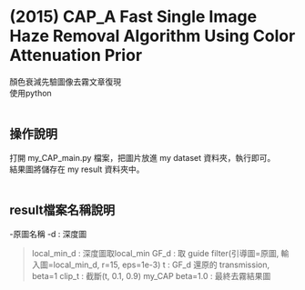 # (2015) CAP_A Fast Single Image Haze Removal Algorithm Using Color Attenuation Prior

顏色衰減先驗圖像去霧文章復現<br>
使用python<br><br>



操作說明 
---

打開 my_CAP_main.py 檔案，把圖片放進 my dataset 資料夾，執行即可。<br>
結果圖將儲存在 my result 資料夾中。<br><br>


result檔案名稱說明
---
-原圖名稱
-d : 深度圖
>local_min_d : 深度圖取local_min
>GF_d : 取 guide filter(引導圖=原圖, 輸入圖=local_min_d, r=15, eps=1e-3)
>t : GF_d 還原的 transmission, beta=1
>clip_t : 截斷(t, 0.1, 0.9)
>my_CAP beta=1.0 : 最終去霧結果圖
